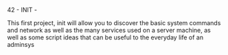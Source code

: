 42 - INIT -

This first project, init will allow you to discover the basic system commands
and network as well as the many services used on a server machine, as well as
some script ideas that can be useful to the everyday life of an adminsys

